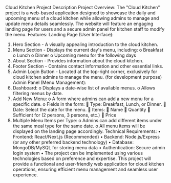 Cloud Kitchen Project Description
Project Overview: The "Cloud Kitchen" project is a web-based application designed to showcase the daily and upcoming menu of a cloud kitchen while allowing admins to manage and update menu details seamlessly. The website will feature an engaging landing page for users and a secure admin panel for kitchen staff to modify the menu.
Features:
Landing Page (User Interface):
1.	Hero Section - A visually appealing introduction to the cloud kitchen.
2.	Menu Section - Displays the current day's menu, including:
o	Breakfast
o	Lunch
o	Dinner
o	Upcoming menu for the following days
3.	About Section - Provides information about the cloud kitchen.
4.	Footer Section - Contains contact information and other essential links.
5.	Admin Login Button - Located at the top-right corner, exclusively for cloud kitchen admins to manage the menu. (for development purpose)
Admin Panel (Menu Management):
1.	Dashboard:
o	Displays a date-wise list of available menus.
o	Allows filtering menus by date.
2.	Add New Menu:
o	A form where admins can add a new menu for a specific date.
o	Fields in the form:
	Type: Breakfast, Lunch, or Dinner.
	Date: Select the date for the menu.
	Items:
	Name
	Quantity
	Sufficient for (2 persons, 3 persons, etc.)
	Price
3.	Multiple Menu Items per Type:
o	Admins can add different items under the same meal type for the same date.
o	All menu items will be displayed on the landing page accordingly.
Technical Requirements:
•	Frontend: React/Next.js (Recommended)
•	Backend: Node.js/Express (or any other preferred backend technology)
•	Database: MongoDB/MySQL for storing menu data
•	Authentication: Secure admin login system
•	The project can be implemented using various technologies based on preference and expertise.
This project will provide a functional and user-friendly web application for cloud kitchen operations, ensuring efficient menu management and seamless user experience.



 
 







 

 















   


